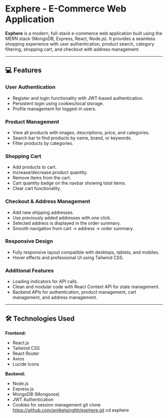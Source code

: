# Exphere - E-Commerce Web Application

**Exphere** is a modern, full-stack e-commerce web application built using the MERN stack (MongoDB, Express, React, Node.js). It provides a seamless shopping experience with user authentication, product search, category filtering, shopping cart, and checkout with address management.

---

## 💻 Features

### **User Authentication**
- Register and login functionality with JWT-based authentication.
- Persistent login using cookies/local storage.
- Profile management for logged-in users.

### **Product Management**
- View all products with images, descriptions, price, and categories.
- Search bar to find products by name, brand, or keywords.
- Filter products by categories.

### **Shopping Cart**
- Add products to cart.
- Increase/decrease product quantity.
- Remove items from the cart.
- Cart quantity badge on the navbar showing total items.
- Clear cart functionality.

### **Checkout & Address Management**
- Add new shipping addresses.
- Use previously added addresses with one click.
- Selected address is displayed in the order summary.
- Smooth navigation from cart → address → order summary.

### **Responsive Design**
- Fully responsive layout compatible with desktops, tablets, and mobiles.
- Hover effects and professional UI using Tailwind CSS.

### **Additional Features**
- Loading indicators for API calls.
- Clean and modular code with React Context API for state management.
- Backend APIs for authentication, product management, cart management, and address management.

---

## 🛠️ Technologies Used

**Frontend:**
- React.js
- Tailwind CSS
- React Router
- Axios
- Lucide Icons

**Backend:**
- Node.js
- Express.js
- MongoDB (Mongoose)
- JWT Authentication
- Cookies for session management
git clone https://github.com/aniiketsinghh/exphere.git
cd exphere
